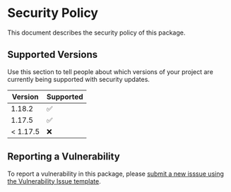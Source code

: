 # Security Policy

This document describes the security policy of this package.


## Supported Versions

Use this section to tell people about which versions of your project are currently being supported with security updates.

| Version  | Supported          |
| -------- | ------------------ |
| 1.18.2   | :white_check_mark: |
| 1.17.5   | :white_check_mark: |
| < 1.17.5 | :x:                |


## Reporting a Vulnerability

To report a vulnerability in this package, please [submit a new isssue using the Vulnerability Issue template](https://github.com/NASA-PDS-Incubator/validate/issues/new?assignees=jordanpadams&labels=triage-needed%2C+security&template=vulnerability-issue.md&title=%5BSECURITY%5D+Title+Here).
